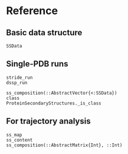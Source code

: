 # Reference

## Basic data structure

```@docs
SSData
```

## Single-PDB runs

```@docs
stride_run
dssp_run
```

```@docs
ss_composition(::AbstractVector{<:SSData})
class
ProteinSecondaryStructures._is_class
```

## For trajectory analysis

```@docs
ss_map
ss_content
ss_composition(::AbstractMatrix{Int}, ::Int)
```


